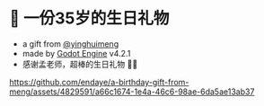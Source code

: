# 🎂 一份35岁的生日礼物

* a gift from [@yinghuimeng](https://github.com/yinghuimeng)
* made by [Godot Engine](https://godotengine.org/) v4.2.1
* 感谢孟老师，超棒的生日礼物 🎁🎈

https://github.com/endaye/a-birthday-gift-from-meng/assets/4829591/a66c1674-1e4a-46c6-98ae-6da5ae13ab37

